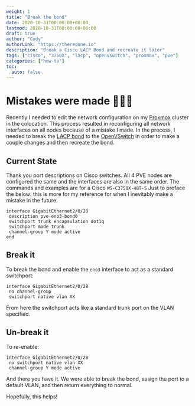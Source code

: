 ```yaml
---
weight: 1
title: "Break the bond"
date: 2020-10-31T00:00:00+08:00
lastmod: 2020-10-31T00:00:00+08:00
draft: true
author: "Cody"
authorLink: "https://theredone.io"
description: "Break a Cisco LACP Bond and recreate it later"
tags: ["cisco", "3750X", "lacp", "openvswitch", "proxmox", "pve"]
categories: ["how-to"]
toc:
  auto: false
---
```


# Mistakes were made 🤦🏻‍♂️

Recently I needed to edit the network configuration on my [Proxmox][1] cluster in the colocation. This process resulted in reconfiguring all network interfaces on all nodes because of a mistake I made. In the process, I needed to break the [LACP bond][2] to the [OpenVSwitch][3] in order to make a couple changes and then recreate the bond.

## Current State

Thank you port descriptions on Cisco switches. All 4 PVE nodes are configured the same and the interfaces are also in the same order. The commands and examples are for a Cisco `WS-C3750X-48T-S` Just to preface the below: this is more for my reference for when I inevitably make a mistake in the future. 

```console
interface GigabitEthernet2/0/28
 description pve-eno3-bond0
 switchport trunk encapsulation dot1q
 switchport mode trunk
 channel-group Y mode active
end
```

## Break it

To break the bond and enable the `eno3` interface to act as a standard switchport:

```console
interface GigabitEthernet2/0/28
 no channel-group
 switchport native vlan XX
```

From here the switchport acts like a standard trunk port on the VLAN specified.

## Un-break it

To re-enable:

```console
interface GigabitEthernet2/0/28
 no switchport native vlan XX
 channel-group Y mode active
```

And there you have it. We were able to break the bond, assign the port to a default VLAN, and then return everything to normal. 

Hopefully, this helps!

<!-- External Links -->
[1]: https://proxmox.com/en/proxmox-ve
[2]: https://en.wikipedia.org/wiki/Link_aggregation
[3]: https://pve.proxmox.com/wiki/Open_vSwitch
